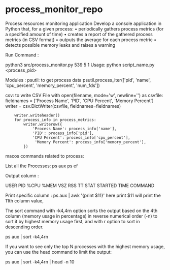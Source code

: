 # process_monitor_repo
Process resources monitoring application Develop a console application in Python that, for a given process: • periodically gathers process metrics (for a specified amount of time) • creates a report of the gathered process metrics (in CSV format) • outputs the average for each process metric • detects possible memory leaks and raises a warning

Run Command :

python3 src/process_monitor.py 539 5 1
Usage: python script_name.py <process_pid> <duration> <interval>

Modules : 
psutil: to get process data
psutil.process_iter(['pid', 'name', 'cpu_percent', 'memory_percent', 'num_fds'])


csv: to write CSV File
with open(filename, mode='w', newline='') as csvfile:
        fieldnames = ['Process Name', 'PID', 'CPU Percent', 'Memory Percent']
        writer = csv.DictWriter(csvfile, fieldnames=fieldnames)

        writer.writeheader()
        for process_info in process_metrics:
            writer.writerow({
                'Process Name': process_info['name'],
                'PID': process_info['pid'],
                'CPU Percent': process_info['cpu_percent'],
                 'Memory Percent': process_info['memory_percent'],
            })


macos commands related to process: 

List all the Processes: 
ps aux
ps ef

Output column :

USER PID  %CPU %MEM VSZ RSS  TT  STAT STARTED TIME COMMAND

Print specific column : 
ps aux | awk '{print $11}' here print $11 will print the 11th column value,

 
 The sort command with -k4,4rn option sorts the output based on the 4th column (memory usage in percentage) in reverse numerical order (-n) to sort it by highest memory usage first, and with r option to sort in descending order.


ps aux | sort -k4,4rn  


If you want to see only the top N processes with the highest memory usage, you can use the head command to limit the output:

ps aux | sort -k4,4rn | head -n 10

